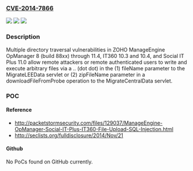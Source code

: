 ### [CVE-2014-7866](https://cve.mitre.org/cgi-bin/cvename.cgi?name=CVE-2014-7866)
![](https://img.shields.io/static/v1?label=Product&message=n%2Fa&color=blue)
![](https://img.shields.io/static/v1?label=Version&message=n%2Fa&color=blue)
![](https://img.shields.io/static/v1?label=Vulnerability&message=n%2Fa&color=brighgreen)

### Description

Multiple directory traversal vulnerabilities in ZOHO ManageEngine OpManager 8 (build 88xx) through 11.4, IT360 10.3 and 10.4, and Social IT Plus 11.0 allow remote attackers or remote authenticated users to write and execute arbitrary files via a .. (dot dot) in the (1) fileName parameter to the MigrateLEEData servlet or (2) zipFileName parameter in a downloadFileFromProbe operation to the MigrateCentralData servlet.

### POC

#### Reference
- http://packetstormsecurity.com/files/129037/ManageEngine-OpManager-Social-IT-Plus-IT360-File-Upload-SQL-Injection.html
- http://seclists.org/fulldisclosure/2014/Nov/21

#### Github
No PoCs found on GitHub currently.

